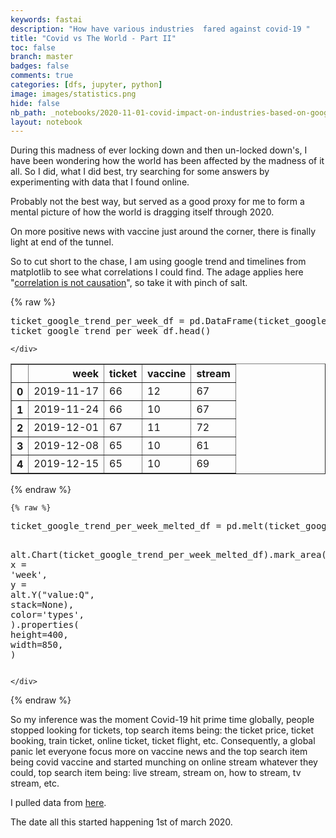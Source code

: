 ```yaml
---
keywords: fastai
description: "How have various industries  fared against covid-19 "
title: "Covid vs The World - Part II"
toc: false
branch: master
badges: false
comments: true
categories: [dfs, jupyter, python]
image: images/statistics.png
hide: false
nb_path: _notebooks/2020-11-01-covid-impact-on-industries-based-on-google-trends.ipynb
layout: notebook
---
```


<!--
#################################################
### THIS FILE WAS AUTOGENERATED! DO NOT EDIT! ###
#################################################
# file to edit: _notebooks/2020-11-01-covid-impact-on-industries-based-on-google-trends.ipynb
-->

<div class="container" id="notebook-container">
        
<div class="cell border-box-sizing text_cell rendered"><div class="inner_cell">
<div class="text_cell_render border-box-sizing rendered_html">
<p>During this madness of ever locking down and then un-locked down's, I have been wondering how the world has been affected by the madness of it all.
So I did, what I did best, try searching for some answers by experimenting with data that I found online.</p>
<p>Probably not the best way, but served as a good proxy for me to form a mental picture of how the world is dragging itself through 2020.</p>
<p>On more positive news with vaccine just around the corner, there is finally light at end of the tunnel.</p>
<p>So to cut short to the chase, I am using google trend and timelines from matplotlib to see what correlations I could find. The adage applies here "<a href="https://en.wikipedia.org/wiki/Correlation_does_not_imply_causation">correlation is not causation</a>", so take it with pinch of salt.</p>

</div>
</div>
</div>
<div class="cell border-box-sizing text_cell rendered"><div class="inner_cell">
<div class="text_cell_render border-box-sizing rendered_html">
<script type="text/javascript" src="https://ssl.gstatic.com/trends_nrtr/2402_RC03/embed_loader.js"></script> <script type="text/javascript"> trends.embed.renderExploreWidget("RELATED_QUERIES", {"comparisonItem":[{"keyword":"/m/05fjl2","geo":"","time":"2019-01-11 2020-12-01"}],"category":0,"property":""}, {"exploreQuery":"date=2019-01-11%202020-12-01&q=%2Fm%2F05fjl2","guestPath":"https://trends.google.com:443/trends/embed/"}); </script>
</div>
</div>
</div>
    {% raw %}
    
<div class="cell border-box-sizing code_cell rendered">
<div class="input">

<div class="inner_cell">
    <div class="input_area">
<div class=" highlight hl-ipython3"><pre><span></span><span class="n">ticket_google_trend_per_week_df</span> <span class="o">=</span> <span class="n">pd</span><span class="o">.</span><span class="n">DataFrame</span><span class="p">(</span><span class="n">ticket_google_trend_per_week</span><span class="p">,</span> <span class="n">columns</span><span class="o">=</span> <span class="p">[</span><span class="s2">&quot;week&quot;</span><span class="p">,</span><span class="s2">&quot;ticket&quot;</span><span class="p">,</span> <span class="s2">&quot;vaccine&quot;</span><span class="p">,</span> <span class="s2">&quot;stream&quot;</span><span class="p">])</span>
<span class="n">ticket_google_trend_per_week_df</span><span class="o">.</span><span class="n">head</span><span class="p">()</span>
</pre></div>

    </div>
</div>
</div>

<div class="output_wrapper">
<div class="output">

<div class="output_area">


<div class="output_html rendered_html output_subarea output_execute_result">
<div>
<style scoped>
    .dataframe tbody tr th:only-of-type {
        vertical-align: middle;
    }

    .dataframe tbody tr th {
        vertical-align: top;
    }

    .dataframe thead th {
        text-align: right;
    }
</style>
<table border="1" class="dataframe">
  <thead>
    <tr style="text-align: right;">
      <th></th>
      <th>week</th>
      <th>ticket</th>
      <th>vaccine</th>
      <th>stream</th>
    </tr>
  </thead>
  <tbody>
    <tr>
      <th>0</th>
      <td>2019-11-17</td>
      <td>66</td>
      <td>12</td>
      <td>67</td>
    </tr>
    <tr>
      <th>1</th>
      <td>2019-11-24</td>
      <td>66</td>
      <td>10</td>
      <td>67</td>
    </tr>
    <tr>
      <th>2</th>
      <td>2019-12-01</td>
      <td>67</td>
      <td>11</td>
      <td>72</td>
    </tr>
    <tr>
      <th>3</th>
      <td>2019-12-08</td>
      <td>65</td>
      <td>10</td>
      <td>61</td>
    </tr>
    <tr>
      <th>4</th>
      <td>2019-12-15</td>
      <td>65</td>
      <td>10</td>
      <td>69</td>
    </tr>
  </tbody>
</table>
</div>
</div>

</div>

</div>
</div>

</div>
    {% endraw %}

    {% raw %}
    
<div class="cell border-box-sizing code_cell rendered">
<div class="input">

<div class="inner_cell">
    <div class="input_area">
<div class=" highlight hl-ipython3"><pre><span></span><span class="n">ticket_google_trend_per_week_melted_df</span> <span class="o">=</span> <span class="n">pd</span><span class="o">.</span><span class="n">melt</span><span class="p">(</span><span class="n">ticket_google_trend_per_week_df</span><span class="p">,</span><span class="n">id_vars</span><span class="o">=</span><span class="p">[</span><span class="s2">&quot;week&quot;</span><span class="p">],</span><span class="n">var_name</span><span class="o">=</span><span class="p">[</span><span class="s2">&quot;types&quot;</span><span class="p">])</span>

<span class="n">alt</span><span class="o">.</span><span class="n">Chart</span><span class="p">(</span><span class="n">ticket_google_trend_per_week_melted_df</span><span class="p">)</span><span class="o">.</span><span class="n">mark_area</span><span class="p">(</span><span class="n">opacity</span><span class="o">=</span><span class="mf">0.3</span><span class="p">)</span><span class="o">.</span><span class="n">encode</span><span class="p">(</span>
    <span class="n">x</span> <span class="o">=</span> <span class="s1">&#39;week&#39;</span><span class="p">,</span>
    <span class="n">y</span> <span class="o">=</span> <span class="n">alt</span><span class="o">.</span><span class="n">Y</span><span class="p">(</span><span class="s2">&quot;value:Q&quot;</span><span class="p">,</span> <span class="n">stack</span><span class="o">=</span><span class="kc">None</span><span class="p">),</span>
    <span class="n">color</span><span class="o">=</span><span class="s1">&#39;types&#39;</span><span class="p">,</span>
<span class="p">)</span><span class="o">.</span><span class="n">properties</span><span class="p">(</span>
    <span class="n">height</span><span class="o">=</span><span class="mi">400</span><span class="p">,</span>
    <span class="n">width</span><span class="o">=</span><span class="mi">850</span><span class="p">,</span>
<span class="p">)</span>
</pre></div>

    </div>
</div>
</div>

<div class="output_wrapper">
<div class="output">

<div class="output_area">


<div class="output_html rendered_html output_subarea output_execute_result">

<div id="altair-viz-58250ccb7f5443dea1d59665f3f0ee57"></div>
<script type="text/javascript">
  (function(spec, embedOpt){
    let outputDiv = document.currentScript.previousElementSibling;
    if (outputDiv.id !== "altair-viz-58250ccb7f5443dea1d59665f3f0ee57") {
      outputDiv = document.getElementById("altair-viz-58250ccb7f5443dea1d59665f3f0ee57");
    }
    const paths = {
      "vega": "https://cdn.jsdelivr.net/npm//vega@5?noext",
      "vega-lib": "https://cdn.jsdelivr.net/npm//vega-lib?noext",
      "vega-lite": "https://cdn.jsdelivr.net/npm//vega-lite@4.8.1?noext",
      "vega-embed": "https://cdn.jsdelivr.net/npm//vega-embed@6?noext",
    };

    function loadScript(lib) {
      return new Promise(function(resolve, reject) {
        var s = document.createElement('script');
        s.src = paths[lib];
        s.async = true;
        s.onload = () => resolve(paths[lib]);
        s.onerror = () => reject(`Error loading script: ${paths[lib]}`);
        document.getElementsByTagName("head")[0].appendChild(s);
      });
    }

    function showError(err) {
      outputDiv.innerHTML = `<div class="error" style="color:red;">${err}</div>`;
      throw err;
    }

    function displayChart(vegaEmbed) {
      vegaEmbed(outputDiv, spec, embedOpt)
        .catch(err => showError(`Javascript Error: ${err.message}<br>This usually means there's a typo in your chart specification. See the javascript console for the full traceback.`));
    }

    if(typeof define === "function" && define.amd) {
      requirejs.config({paths});
      require(["vega-embed"], displayChart, err => showError(`Error loading script: ${err.message}`));
    } else if (typeof vegaEmbed === "function") {
      displayChart(vegaEmbed);
    } else {
      loadScript("vega")
        .then(() => loadScript("vega-lite"))
        .then(() => loadScript("vega-embed"))
        .catch(showError)
        .then(() => displayChart(vegaEmbed));
    }
  })({"config": {"view": {"continuousWidth": 400, "continuousHeight": 300}}, "data": {"name": "data-a256a787be23fd85ed1fba85fb22d3f0"}, "mark": {"type": "area", "opacity": 0.3}, "encoding": {"color": {"type": "nominal", "field": "types"}, "x": {"type": "nominal", "field": "week"}, "y": {"type": "quantitative", "field": "value", "stack": null}}, "height": 400, "width": 850, "$schema": "https://vega.github.io/schema/vega-lite/v4.8.1.json", "datasets": {"data-a256a787be23fd85ed1fba85fb22d3f0": [{"week": "2019-11-17", "types": "ticket", "value": "66"}, {"week": "2019-11-24", "types": "ticket", "value": "66"}, {"week": "2019-12-01", "types": "ticket", "value": "67"}, {"week": "2019-12-08", "types": "ticket", "value": "65"}, {"week": "2019-12-15", "types": "ticket", "value": "65"}, {"week": "2019-12-22", "types": "ticket", "value": "69"}, {"week": "2019-12-29", "types": "ticket", "value": "73"}, {"week": "2020-01-05", "types": "ticket", "value": "67"}, {"week": "2020-01-12", "types": "ticket", "value": "65"}, {"week": "2020-01-19", "types": "ticket", "value": "63"}, {"week": "2020-01-26", "types": "ticket", "value": "63"}, {"week": "2020-02-02", "types": "ticket", "value": "63"}, {"week": "2020-02-09", "types": "ticket", "value": "61"}, {"week": "2020-02-16", "types": "ticket", "value": "64"}, {"week": "2020-02-23", "types": "ticket", "value": "63"}, {"week": "2020-03-01", "types": "ticket", "value": "62"}, {"week": "2020-03-08", "types": "ticket", "value": "58"}, {"week": "2020-03-15", "types": "ticket", "value": "41"}, {"week": "2020-03-22", "types": "ticket", "value": "28"}, {"week": "2020-03-29", "types": "ticket", "value": "26"}, {"week": "2020-04-05", "types": "ticket", "value": "24"}, {"week": "2020-04-12", "types": "ticket", "value": "23"}, {"week": "2020-04-19", "types": "ticket", "value": "23"}, {"week": "2020-04-26", "types": "ticket", "value": "26"}, {"week": "2020-05-03", "types": "ticket", "value": "26"}, {"week": "2020-05-10", "types": "ticket", "value": "31"}, {"week": "2020-05-17", "types": "ticket", "value": "31"}, {"week": "2020-05-24", "types": "ticket", "value": "30"}, {"week": "2020-05-31", "types": "ticket", "value": "33"}, {"week": "2020-06-07", "types": "ticket", "value": "32"}, {"week": "2020-06-14", "types": "ticket", "value": "31"}, {"week": "2020-06-21", "types": "ticket", "value": "34"}, {"week": "2020-06-28", "types": "ticket", "value": "36"}, {"week": "2020-07-05", "types": "ticket", "value": "35"}, {"week": "2020-07-12", "types": "ticket", "value": "34"}, {"week": "2020-07-19", "types": "ticket", "value": "36"}, {"week": "2020-07-26", "types": "ticket", "value": "37"}, {"week": "2020-08-02", "types": "ticket", "value": "38"}, {"week": "2020-08-09", "types": "ticket", "value": "38"}, {"week": "2020-08-16", "types": "ticket", "value": "36"}, {"week": "2020-08-23", "types": "ticket", "value": "36"}, {"week": "2020-08-30", "types": "ticket", "value": "41"}, {"week": "2020-09-06", "types": "ticket", "value": "47"}, {"week": "2020-09-13", "types": "ticket", "value": "47"}, {"week": "2020-09-20", "types": "ticket", "value": "41"}, {"week": "2020-09-27", "types": "ticket", "value": "41"}, {"week": "2020-10-04", "types": "ticket", "value": "39"}, {"week": "2020-10-11", "types": "ticket", "value": "36"}, {"week": "2020-10-18", "types": "ticket", "value": "36"}, {"week": "2020-10-25", "types": "ticket", "value": "36"}, {"week": "2020-11-01", "types": "ticket", "value": "35"}, {"week": "2020-11-08", "types": "ticket", "value": "34"}, {"week": "2020-11-15", "types": "ticket", "value": "36"}, {"week": "2020-11-22", "types": "ticket", "value": "36"}, {"week": "2020-11-29", "types": "ticket", "value": "39"}, {"week": "2019-11-17", "types": "vaccine", "value": "12"}, {"week": "2019-11-24", "types": "vaccine", "value": "10"}, {"week": "2019-12-01", "types": "vaccine", "value": "11"}, {"week": "2019-12-08", "types": "vaccine", "value": "10"}, {"week": "2019-12-15", "types": "vaccine", "value": "10"}, {"week": "2019-12-22", "types": "vaccine", "value": "8"}, {"week": "2019-12-29", "types": "vaccine", "value": "9"}, {"week": "2020-01-05", "types": "vaccine", "value": "10"}, {"week": "2020-01-12", "types": "vaccine", "value": "11"}, {"week": "2020-01-19", "types": "vaccine", "value": "12"}, {"week": "2020-01-26", "types": "vaccine", "value": "15"}, {"week": "2020-02-02", "types": "vaccine", "value": "13"}, {"week": "2020-02-09", "types": "vaccine", "value": "13"}, {"week": "2020-02-16", "types": "vaccine", "value": "12"}, {"week": "2020-02-23", "types": "vaccine", "value": "19"}, {"week": "2020-03-01", "types": "vaccine", "value": "23"}, {"week": "2020-03-08", "types": "vaccine", "value": "38"}, {"week": "2020-03-15", "types": "vaccine", "value": "53"}, {"week": "2020-03-22", "types": "vaccine", "value": "48"}, {"week": "2020-03-29", "types": "vaccine", "value": "42"}, {"week": "2020-04-05", "types": "vaccine", "value": "38"}, {"week": "2020-04-12", "types": "vaccine", "value": "34"}, {"week": "2020-04-19", "types": "vaccine", "value": "39"}, {"week": "2020-04-26", "types": "vaccine", "value": "37"}, {"week": "2020-05-03", "types": "vaccine", "value": "43"}, {"week": "2020-05-10", "types": "vaccine", "value": "37"}, {"week": "2020-05-17", "types": "vaccine", "value": "41"}, {"week": "2020-05-24", "types": "vaccine", "value": "29"}, {"week": "2020-05-31", "types": "vaccine", "value": "27"}, {"week": "2020-06-07", "types": "vaccine", "value": "28"}, {"week": "2020-06-14", "types": "vaccine", "value": "30"}, {"week": "2020-06-21", "types": "vaccine", "value": "32"}, {"week": "2020-06-28", "types": "vaccine", "value": "36"}, {"week": "2020-07-05", "types": "vaccine", "value": "35"}, {"week": "2020-07-12", "types": "vaccine", "value": "57"}, {"week": "2020-07-19", "types": "vaccine", "value": "51"}, {"week": "2020-07-26", "types": "vaccine", "value": "41"}, {"week": "2020-08-02", "types": "vaccine", "value": "40"}, {"week": "2020-08-09", "types": "vaccine", "value": "62"}, {"week": "2020-08-16", "types": "vaccine", "value": "39"}, {"week": "2020-08-23", "types": "vaccine", "value": "34"}, {"week": "2020-08-30", "types": "vaccine", "value": "36"}, {"week": "2020-09-06", "types": "vaccine", "value": "38"}, {"week": "2020-09-13", "types": "vaccine", "value": "36"}, {"week": "2020-09-20", "types": "vaccine", "value": "34"}, {"week": "2020-09-27", "types": "vaccine", "value": "34"}, {"week": "2020-10-04", "types": "vaccine", "value": "32"}, {"week": "2020-10-11", "types": "vaccine", "value": "34"}, {"week": "2020-10-18", "types": "vaccine", "value": "34"}, {"week": "2020-10-25", "types": "vaccine", "value": "32"}, {"week": "2020-11-01", "types": "vaccine", "value": "27"}, {"week": "2020-11-08", "types": "vaccine", "value": "69"}, {"week": "2020-11-15", "types": "vaccine", "value": "61"}, {"week": "2020-11-22", "types": "vaccine", "value": "52"}, {"week": "2020-11-29", "types": "vaccine", "value": "51"}, {"week": "2019-11-17", "types": "stream", "value": "67"}, {"week": "2019-11-24", "types": "stream", "value": "67"}, {"week": "2019-12-01", "types": "stream", "value": "72"}, {"week": "2019-12-08", "types": "stream", "value": "61"}, {"week": "2019-12-15", "types": "stream", "value": "69"}, {"week": "2019-12-22", "types": "stream", "value": "66"}, {"week": "2019-12-29", "types": "stream", "value": "71"}, {"week": "2020-01-05", "types": "stream", "value": "62"}, {"week": "2020-01-12", "types": "stream", "value": "62"}, {"week": "2020-01-19", "types": "stream", "value": "71"}, {"week": "2020-01-26", "types": "stream", "value": "64"}, {"week": "2020-02-02", "types": "stream", "value": "65"}, {"week": "2020-02-09", "types": "stream", "value": "61"}, {"week": "2020-02-16", "types": "stream", "value": "63"}, {"week": "2020-02-23", "types": "stream", "value": "69"}, {"week": "2020-03-01", "types": "stream", "value": "57"}, {"week": "2020-03-08", "types": "stream", "value": "62"}, {"week": "2020-03-15", "types": "stream", "value": "73"}, {"week": "2020-03-22", "types": "stream", "value": "78"}, {"week": "2020-03-29", "types": "stream", "value": "68"}, {"week": "2020-04-05", "types": "stream", "value": "68"}, {"week": "2020-04-12", "types": "stream", "value": "66"}, {"week": "2020-04-19", "types": "stream", "value": "66"}, {"week": "2020-04-26", "types": "stream", "value": "60"}, {"week": "2020-05-03", "types": "stream", "value": "56"}, {"week": "2020-05-10", "types": "stream", "value": "58"}, {"week": "2020-05-17", "types": "stream", "value": "54"}, {"week": "2020-05-24", "types": "stream", "value": "58"}, {"week": "2020-05-31", "types": "stream", "value": "56"}, {"week": "2020-06-07", "types": "stream", "value": "54"}, {"week": "2020-06-14", "types": "stream", "value": "55"}, {"week": "2020-06-21", "types": "stream", "value": "55"}, {"week": "2020-06-28", "types": "stream", "value": "55"}, {"week": "2020-07-05", "types": "stream", "value": "55"}, {"week": "2020-07-12", "types": "stream", "value": "59"}, {"week": "2020-07-19", "types": "stream", "value": "58"}, {"week": "2020-07-26", "types": "stream", "value": "59"}, {"week": "2020-08-02", "types": "stream", "value": "61"}, {"week": "2020-08-09", "types": "stream", "value": "63"}, {"week": "2020-08-16", "types": "stream", "value": "67"}, {"week": "2020-08-23", "types": "stream", "value": "63"}, {"week": "2020-08-30", "types": "stream", "value": "61"}, {"week": "2020-09-06", "types": "stream", "value": "67"}, {"week": "2020-09-13", "types": "stream", "value": "72"}, {"week": "2020-09-20", "types": "stream", "value": "66"}, {"week": "2020-09-27", "types": "stream", "value": "69"}, {"week": "2020-10-04", "types": "stream", "value": "63"}, {"week": "2020-10-11", "types": "stream", "value": "59"}, {"week": "2020-10-18", "types": "stream", "value": "68"}, {"week": "2020-10-25", "types": "stream", "value": "60"}, {"week": "2020-11-01", "types": "stream", "value": "68"}, {"week": "2020-11-08", "types": "stream", "value": "58"}, {"week": "2020-11-15", "types": "stream", "value": "57"}, {"week": "2020-11-22", "types": "stream", "value": "58"}, {"week": "2020-11-29", "types": "stream", "value": "10"}]}}, {"mode": "vega-lite"});
</script>
</div>

</div>

</div>
</div>

</div>
    {% endraw %}

<div class="cell border-box-sizing text_cell rendered"><div class="inner_cell">
<div class="text_cell_render border-box-sizing rendered_html">
<p>So my inference was the moment Covid-19 hit prime time globally, people stopped looking for tickets, top search items being: the ticket price, ticket booking, train ticket, online ticket, ticket flight, etc. Consequently, a global panic let everyone focus more on vaccine news and the top search item being covid vaccine and started munching on online stream whatever they could,  top search item being: live stream, stream on, how to stream, tv stream, etc.</p>
<p>I pulled data from <a href="https://trends.google.com/trends/explore?date=2019-11-11%202020-12-02&amp;q=ticket,vaccine,stream">here</a>.</p>
<p>The date all this started happening 1st of march 2020.</p>

</div>
</div>
</div>
</div>
 

